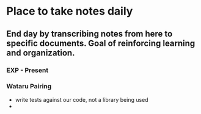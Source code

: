 # Place to take notes daily

## End day by transcribing notes from here to specific documents. Goal of reinforcing learning and organization.

### EXP - Present



### Wataru Pairing
- write tests against our code, not a library being used
- 
